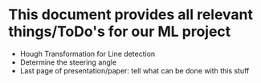 # This document provides all relevant things/ToDo's for our ML project

- Hough Transformation for Line detection
- Determine the steering angle
- Last page of presentation/paper: tell what can be done with this stuff